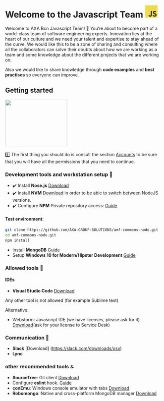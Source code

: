 

# Welcome to the Javascript Team <img width="40" height="40" src="https://github.com/toti1911/test/blob/master/js.png">

Welcome to AXA Bcn Javascript Team! :raised_hands: You‘re about to become part of a world-class team of software engineering experts.
Innovation lies at the heart of our culture and we need your talent and expertise to stay ahead of the curve.
We would like this to be a zone of sharing and consulting where all the collaborators can solve their doubts about
how we are working as a team and some knowledge about the different projects that we are working on.

Also we would like to share knowledge through **code examples** and **best practises** so everyone can improve.

## Getting started
<img src="https://media.giphy.com/media/oS8pRFxbD0d44/giphy.gif" width="200" height="150" />

:one: The first thing you should do is consult the section [Accounts](./docs/accounts.md) to be sure that you will have all the permissions that you need to continue.

### Development tools and workstation setup :wrench:

- :heavy_check_mark: Install **Nose.js** [Download](https://nodejs.org/en/download/)
- :heavy_check_mark: Install **NVM** [Download](https://github.com/creationix/nvm) in order to be able to switch between NodeJS versions.
- :heavy_check_mark: Configure **NPM** Private repository access: [Guide](https://axagroupsolutions.atlassian.net/wiki/display/AGSD/Using+Artifactory+as+NPM+private+registry)

#### Test environment:

```bash
git clone https://github.com/AXA-GROUP-SOLUTIONS/amf-commons-node.git
cd amf-commons-node.git
npm install
```

+ Install **MongoDB** [Guide](https://docs.mongodb.com/v3.2/administration/install-community/)
+ Setup **Windows 10 for Modern/Hipster Development** [Guide](https://github.com/felixrieseberg/windows-development-environment)

### Allowed tools :hammer:

#### IDEs
+ **Visual Studio Code** [Download](https://code.visualstudio.com/)

Any other tool is not allowed (for example Sublime text)

Alternative:
+ Webstorm: Javascript IDE (we have licenses, please ask for it) [Download](https://www.jetbrains.com/webstorm/download/)(ask for your license to Service Desk)


### Communication :speech_balloon:

+ **Slack** [Download] (https://slack.com/downloads/osx)
+ **Lync**

### other recommended tools :top:

+ **SourceTree**: Git client [Download](https://www.sourcetreeapp.com/)
+ Configure **eslint** hook. [Guide](https://axagroupsolutions.atlassian.net/wiki/display/AGSD/HOW+TO+Configure+ESLint+in+GIT+hook)
+ **conEmu**:  Windows console emulator with tabs [Download](https://sourceforge.net/projects/conemu/)
+ **Robomongo**: Native and cross-platform MongoDB manager [Download](https://robomongo.org/download)
